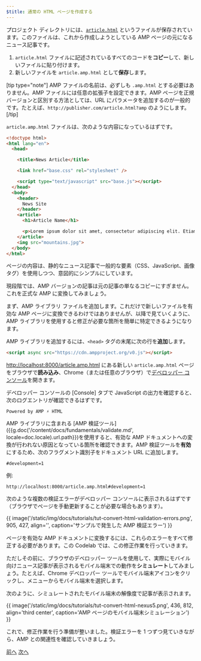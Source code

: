 ```yaml
---
$title: 通常の HTML ページを作成する
---
```


プロジェクト ディレクトリには、[`article.html`](https://github.com/googlecodelabs/accelerated-mobile-pages-foundations/blob/master/article.html) というファイルが保存されています。このファイルは、これから作成しようとしている AMP ページの元になるニュース記事です。

1.  `article.html` ファイルに記述されているすべてのコードを**コピー**して、新しいファイルに貼り付けます。
2.  新しいファイルを `article.amp.html` として**保存**します。

[tip type="note"]
AMP ファイルの名前は、必ずしも `.amp.html` とする必要はありません。AMP ファイルには任意の拡張子を設定できます。AMP ページを正規バージョンと区別する方法としては、URL にパラメータを追加するのが一般的です。たとえば、`http://publisher.com/article.html?amp` のようにします。
[/tip]


`article.amp.html` ファイルは、次のような内容になっているはずです。

```html
<!doctype html>
<html lang="en">
  <head>

    <title>News Article</title>

    <link href="base.css" rel="stylesheet" />

    <script type="text/javascript" src="base.js"></script>
  </head>
  <body>
    <header>
      News Site
    </header>
    <article>
      <h1>Article Name</h1>

      <p>Lorem ipsum dolor sit amet, consectetur adipiscing elit. Etiam egestas tortor sapien, non tristique ligula accumsan eu.</p>
    </article>
    <img src="mountains.jpg">
  </body>
</html>
```

ページの内容は、静的なニュース記事で一般的な要素（CSS、JavaScript、画像タグ）を使用しつつ、意図的にシンプルにしています。

現段階では、AMP バージョンの記事は元の記事の単なるコピーにすぎません。これを正式な AMP に変換してみましょう。

まず、AMP ライブラリ ファイルを追加します。これだけで新しいファイルを有効な AMP ページに変換できるわけではありませんが、以降で見ていくように、AMP ライブラリを使用すると修正が必要な箇所を簡単に特定できるようになります。

AMP ライブラリを追加するには、`<head>` タグの末尾に次の行を**追加**します。

```html
<script async src="https://cdn.ampproject.org/v0.js"></script>
```

[http://localhost:8000/article.amp.html](http://localhost:8000/article.amp.html) にある新しい `article.amp.html` ページをブラウザで**読み込み**、Chrome（または任意のブラウザ）で[デベロッパー コンソール](https://developer.chrome.com/devtools/docs/console)を開きます。

デベロッパー コンソールの [Console] タブで JavaScript の出力を確認すると、次のログエントリが確認できるはずです。

```text
Powered by AMP ⚡ HTML
```

AMP ライブラリに含まれる [AMP 検証ツール]({{g.doc('/content/docs/fundamentals/validate.md', locale=doc.locale).url.path}})を使用すると、有効な AMP ドキュメントへの変換が行われない原因となっている箇所を確認できます。AMP 検証ツールを**有効**にするため、次のフラグメント識別子をドキュメント URL に追加します。

```text
#development=1
```

例:

```text
http://localhost:8000/article.amp.html#development=1
```

次のような複数の検証エラーがデベロッパー コンソールに表示されるはずです（ブラウザでページを手動更新することが必要な場合もあります）。

{{ image('/static/img/docs/tutorials/tut-convert-html-validation-errors.png', 905, 427, align='', caption='サンプルで発生した AMP 検証エラー') }}

ページを有効な AMP ドキュメントに変換するには、これらのエラーをすべて修正する必要があります。この Codelab では、この修正作業を行っていきます。

ただしその前に、ブラウザのデベロッパー ツールを使用して、実際にモバイル向けニュース記事が表示されるモバイル端末での動作を**シミュレート**してみましょう。たとえば、Chrome デベロッパー ツールでモバイル端末アイコンをクリックし、メニューからモバイル端末を選択します。

次のように、シミュレートされたモバイル端末の解像度で記事が表示されます。

{{ image('/static/img/docs/tutorials/tut-convert-html-nexus5.png', 436, 812, align='third center', caption='AMP ページのモバイル端末シミュレーション') }}

これで、修正作業を行う準備が整いました。検証エラーを 1 つずつ見ていきながら、AMP との関連性を確認していきましょう。

<div class="prev-next-buttons">
  <a class="button prev-button" href="{{g.doc('/content/docs/fundamentals/converting/setting-up.md', locale=doc.locale).url.path}}"><span class="arrow-prev">前へ</span></a>
  <a class="button next-button" href="{{g.doc('/content/docs/fundamentals/converting/resolving-errors.md', locale=doc.locale).url.path}}"><span class="arrow-next">次へ</span></a>
</div>
